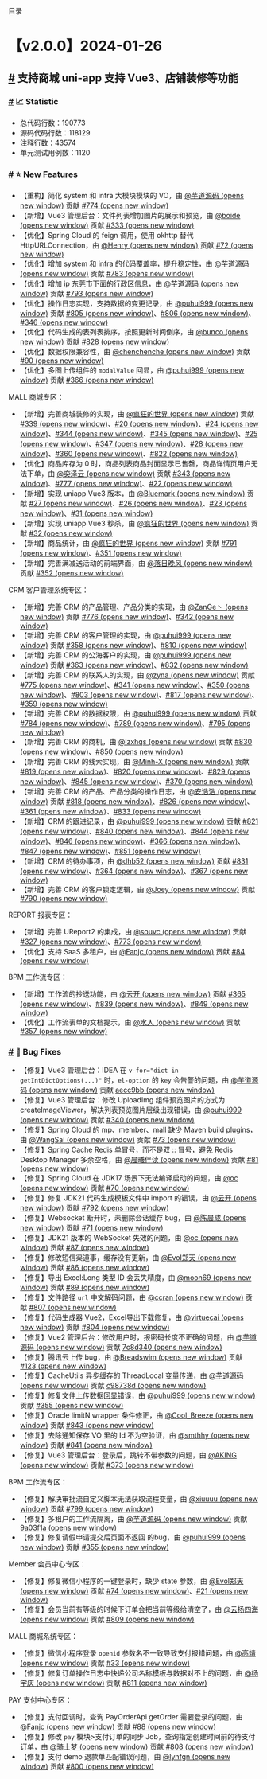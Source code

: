 目录

# 【v2.0.0】2024-01-26

## [#](#支持商城-uni-app-支持-vue3、店铺装修等功能) 支持商城 uni-app 支持 Vue3、店铺装修等功能
### [#](#📈-statistic) 📈 Statistic

*   总代码行数：190773
*   源码代码行数：118129
*   注释行数：43574
*   单元测试用例数：1120

### [#](#⭐-new-features) ⭐ New Features

*   【重构】简化 system 和 infra 大模块模块的 VO，由 [@芋道源码 (opens new window)](https://gitee.com/zhijiantianya) 贡献 [#774 (opens new window)](https://gitee.com/zhijiantianya/ruoyi-vue-pro/pulls/774)
*   【新增】Vue3 管理后台：文件列表增加图片的展示和预览，由 [@boide (opens new window)](https://gitee.com/boide) 贡献 [#333 (opens new window)](https://gitee.com/yudaocode/yudao-ui-admin-vue3/pulls/333/)
*   【优化】Spring Cloud 的 feign 调用，使用 okhttp 替代 HttpURLConnection，由 [@Henry (opens new window)](https://gitee.com/henry_gy) 贡献 [#72 (opens new window)](https://gitee.com/zhijiantianya/yudao-cloud/pulls/72)
*   【优化】增加 system 和 infra 的代码覆盖率，提升稳定性，由 [@芋道源码 (opens new window)](https://gitee.com/zhijiantianya) 贡献 [#783 (opens new window)](https://gitee.com/zhijiantianya/ruoyi-vue-pro/pulls/783)
*   【优化】增加 ip 东莞市下面的行政区信息，由 [@芋道源码 (opens new window)](https://gitee.com/zhijiantianya) 贡献 [#793 (opens new window)](https://gitee.com/zhijiantianya/ruoyi-vue-pro/pulls/793/)
*   【优化】操作日志实现，支持数据的变更记录，由 [@puhui999 (opens new window)](https://gitee.com/puhui999) 贡献 [#805 (opens new window)](https://gitee.com/zhijiantianya/ruoyi-vue-pro/pulls/805/)、[#806 (opens new window)](https://gitee.com/zhijiantianya/ruoyi-vue-pro/pulls/806)、[#346 (opens new window)](https://gitee.com/yudaocode/yudao-ui-admin-vue3/pulls/346/)
*   【优化】代码生成的表列表排序，按照更新时间倒序，由 [@bunco (opens new window)](https://gitee.com/bunco) 贡献 [#828 (opens new window)](https://gitee.com/zhijiantianya/ruoyi-vue-pro/pulls/828/)
*   【优化】数据权限兼容性，由 [@chenchenche (opens new window)](https://gitee.com/chenchenche) 贡献 [#90 (opens new window)](https://gitee.com/zhijiantianya/yudao-cloud/pulls/90/)
*   【优化】多图上传组件的 `modalValue` 回显，由 [@puhui999 (opens new window)](https://gitee.com/puhui999) 贡献 [#366 (opens new window)](https://gitee.com/yudaocode/yudao-ui-admin-vue3/pulls/366/)

MALL 商城专区：

*   【新增】完善商城装修的实现，由 [@疯狂的世界 (opens new window)](https://gitee.com/CrazyWorld) 贡献 [#339 (opens new window)](https://gitee.com/yudaocode/yudao-ui-admin-vue3/pulls/339)、[#20 (opens new window)](https://gitee.com/yudaocode/yudao-mall-uniapp/pulls/20)、[#24 (opens new window)](https://gitee.com/yudaocode/yudao-mall-uniapp/pulls/24/)、[#344 (opens new window)](https://gitee.com/yudaocode/yudao-ui-admin-vue3/pulls/344)、[#345 (opens new window)](https://gitee.com/yudaocode/yudao-ui-admin-vue3/pulls/345/)、[#25 (opens new window)](https://gitee.com/yudaocode/yudao-mall-uniapp/pulls/25/)、[#347 (opens new window)](https://gitee.com/yudaocode/yudao-ui-admin-vue3/pulls/347)、[#28 (opens new window)](https://gitee.com/yudaocode/yudao-mall-uniapp/pulls/28/)、[#360 (opens new window)](https://gitee.com/yudaocode/yudao-ui-admin-vue3/pulls/360/)、[#822 (opens new window)](https://gitee.com/zhijiantianya/ruoyi-vue-pro/pulls/822/)
*   【优化】商品库存为 0 时，商品列表商品封面显示已售罄，商品详情页用户无法下单，由 [@奕泽云 (opens new window)](https://gitee.com/walnutcloud) 贡献 [#343 (opens new window)](https://gitee.com/yudaocode/yudao-ui-admin-vue3/pulls/343/)、[#777 (opens new window)](https://gitee.com/zhijiantianya/ruoyi-vue-pro/pulls/777/)、[#22 (opens new window)](https://gitee.com/yudaocode/yudao-mall-uniapp/pulls/22/)
*   【新增】实现 uniapp Vue3 版本，由 [@Bluemark (opens new window)](https://gitee.com/bluemark) 贡献 [#27 (opens new window)](https://gitee.com/yudaocode/yudao-mall-uniapp/pulls/27)、[#26 (opens new window)](https://gitee.com/yudaocode/yudao-mall-uniapp/pulls/26)、[#23 (opens new window)](https://gitee.com/yudaocode/yudao-mall-uniapp/pulls/23)、[#31 (opens new window)](https://gitee.com/yudaocode/yudao-mall-uniapp/pulls/31/)
*   【新增】实现 uniapp Vue3 秒杀，由 [@疯狂的世界 (opens new window)](https://gitee.com/CrazyWorld) 贡献 [#32 (opens new window)](https://gitee.com/yudaocode/yudao-mall-uniapp/pulls/32/)
*   【新增】商品统计，由 [@疯狂的世界 (opens new window)](https://gitee.com/CrazyWorld) 贡献 [#791 (opens new window)](https://gitee.com/zhijiantianya/ruoyi-vue-pro/pulls/791/)、[#351 (opens new window)](https://gitee.com/yudaocode/yudao-ui-admin-vue3/pulls/351/)
*   【新增】完善满减送活动的前端界面，由 [@落日晚风 (opens new window)](https://gitee.com/sunset-and-evening-breeze) 贡献 [#352 (opens new window)](https://gitee.com/yudaocode/yudao-ui-admin-vue3/pulls/352/)

CRM 客户管理系统专区：

*   【新增】完善 CRM 的产品管理、产品分类的实现，由 [@ZanGe丶 (opens new window)](https://gitee.com/zan_ge) 贡献 [#776 (opens new window)](https://gitee.com/zhijiantianya/ruoyi-vue-pro/pulls/776)、[#342 (opens new window)](https://gitee.com/yudaocode/yudao-ui-admin-vue3/pulls/342)
*   【新增】完善 CRM 的客户管理的实现，由 [@puhui999 (opens new window)](https://gitee.com/puhui999) 贡献 [#358 (opens new window)](https://gitee.com/yudaocode/yudao-ui-admin-vue3/pulls/358)、[#810 (opens new window)](https://gitee.com/zhijiantianya/ruoyi-vue-pro/pulls/810)
*   【新增】完善 CRM 的公海客户的实现，由 [@puhui999 (opens new window)](https://gitee.com/puhui999) 贡献 [#363 (opens new window)](https://gitee.com/yudaocode/yudao-ui-admin-vue3/pulls/363)、[#832 (opens new window)](https://gitee.com/zhijiantianya/ruoyi-vue-pro/pulls/832)
*   【新增】完善 CRM 的联系人的实现，由 [@zyna (opens new window)](https://gitee.com/zyna) 贡献 [#775 (opens new window)](https://gitee.com/zhijiantianya/ruoyi-vue-pro/pulls/775)、[#341 (opens new window)](https://gitee.com/yudaocode/yudao-ui-admin-vue3/pulls/341)、[#350 (opens new window)](https://gitee.com/yudaocode/yudao-ui-admin-vue3/pulls/350)、[#803 (opens new window)](https://gitee.com/zhijiantianya/ruoyi-vue-pro/pulls/803)、[#817 (opens new window)](https://gitee.com/zhijiantianya/ruoyi-vue-pro/pulls/817)、[#359 (opens new window)](https://gitee.com/yudaocode/yudao-ui-admin-vue3/pulls/359/)
*   【新增】完善 CRM 的数据权限，由 [@puhui999 (opens new window)](https://gitee.com/puhui999) 贡献 [#784 (opens new window)](https://gitee.com/zhijiantianya/ruoyi-vue-pro/pulls/784)、[#789 (opens new window)](https://gitee.com/zhijiantianya/ruoyi-vue-pro/pulls/789/)、[#795 (opens new window)](https://gitee.com/zhijiantianya/ruoyi-vue-pro/pulls/795/)
*   【新增】完善 CRM 的商机，由 [@lzxhqs (opens new window)](https://gitee.com/aberizofur) 贡献 [#830 (opens new window)](https://gitee.com/zhijiantianya/ruoyi-vue-pro/pulls/830/)、[#850 (opens new window)](https://gitee.com/zhijiantianya/ruoyi-vue-pro/pulls/850/)
*   【新增】完善 CRM 的线索实现，由 [@Minh-X (opens new window)](https://gitee.com/Minh-X) 贡献 [#819 (opens new window)](https://gitee.com/zhijiantianya/ruoyi-vue-pro/pulls/819/)、[#820 (opens new window)](https://gitee.com/zhijiantianya/ruoyi-vue-pro/pulls/820)、[#829 (opens new window)](https://gitee.com/zhijiantianya/ruoyi-vue-pro/pulls/829)、[#845 (opens new window)](https://gitee.com/zhijiantianya/ruoyi-vue-pro/pulls/845)、[#370 (opens new window)](https://gitee.com/yudaocode/yudao-ui-admin-vue3/pulls/370/)
*   【新增】完善 CRM 的产品、产品分类的操作日志，由 [@安浩浩 (opens new window)](https://gitee.com/anhaohao) 贡献 [#818 (opens new window)](https://gitee.com/zhijiantianya/ruoyi-vue-pro/pulls/818)、[#826 (opens new window)](https://gitee.com/zhijiantianya/ruoyi-vue-pro/pulls/826)、[#361 (opens new window)](https://gitee.com/yudaocode/yudao-ui-admin-vue3/pulls/361/)、[#833 (opens new window)](https://gitee.com/zhijiantianya/ruoyi-vue-pro/pulls/833/)
*   【新增】CRM 的跟进记录，由 [@puhui999 (opens new window)](https://gitee.com/puhui999) 贡献 [#821 (opens new window)](https://gitee.com/zhijiantianya/ruoyi-vue-pro/pulls/821)、[#840 (opens new window)](https://gitee.com/zhijiantianya/ruoyi-vue-pro/pulls/840)、[#844 (opens new window)](https://gitee.com/zhijiantianya/ruoyi-vue-pro/pulls/844)、[#846 (opens new window)](https://gitee.com/zhijiantianya/ruoyi-vue-pro/pulls/846)、[#366 (opens new window)](https://gitee.com/yudaocode/yudao-ui-admin-vue3/pulls/366/)、[#847 (opens new window)](https://gitee.com/zhijiantianya/ruoyi-vue-pro/pulls/847)、[#851 (opens new window)](https://gitee.com/zhijiantianya/ruoyi-vue-pro/pulls/851)
*   【新增】CRM 的待办事项，由 [@dhb52 (opens new window)](https://gitee.com/dhb52) 贡献 [#831 (opens new window)](https://gitee.com/zhijiantianya/ruoyi-vue-pro/pulls/831)、[#364 (opens new window)](https://gitee.com/yudaocode/yudao-ui-admin-vue3/pulls/364/)、[#367 (opens new window)](https://gitee.com/yudaocode/yudao-ui-admin-vue3/pulls/367)
*   【新增】完善 CRM 的客户锁定逻辑，由 [@Joey (opens new window)](https://gitee.com/zh8790) 贡献 [#790 (opens new window)](https://gitee.com/zhijiantianya/ruoyi-vue-pro/pulls/790)

REPORT 报表专区：

*   【新增】完善 UReport2 的集成，由 [@souvc (opens new window)](https://gitee.com/souvc) 贡献 [#327 (opens new window)](https://gitee.com/yudaocode/yudao-ui-admin-vue3/pulls/327)、[#773 (opens new window)](https://gitee.com/zhijiantianya/ruoyi-vue-pro/pulls/773)
*   【优化】支持 SaaS 多租户，由 [@Fanjc (opens new window)](https://gitee.com/271366833) 贡献 [#84 (opens new window)](https://gitee.com/zhijiantianya/ruoyi-vue-pro/pulls/84)

BPM 工作流专区：

*   【新增】工作流的抄送功能，由 [@云开 (opens new window)](https://gitee.com/KyleLuo) 贡献 [#365 (opens new window)](https://gitee.com/yudaocode/yudao-ui-admin-vue3/pulls/365/)、[#839 (opens new window)](https://gitee.com/zhijiantianya/ruoyi-vue-pro/pulls/839)、[#849 (opens new window)](https://gitee.com/zhijiantianya/ruoyi-vue-pro/pulls/849)
*   【优化】工作流表单的文档提示，由 [@水人 (opens new window)](https://gitee.com/gao1gao) 贡献 [#357 (opens new window)](https://gitee.com/yudaocode/yudao-ui-admin-vue3/pulls/357/)

### [#](#🐞-bug-fixes) 🐞 Bug Fixes

*   【修复】Vue3 管理后台：IDEA 在 `v-for="dict in getIntDictOptions(...)"` 时，`el-option` 的 `key` 会告警的问题，由 [@芋道源码 (opens new window)](https://gitee.com/zhijiantianya) 贡献 [aecc9bb (opens new window)](https://gitee.com/yudaocode/yudao-ui-admin-vue3/commit/aecc9bb8cb2e564d9a7dc0a5be0c5cb31a16e66b)
*   【修复】Vue3 管理后台：修改 UploadImg 组件预览图片的方式为 createImageViewer，解决列表预览图片层级出现错误，由 [@puhui999 (opens new window)](https://gitee.com/puhui999) 贡献 [#340 (opens new window)](https://gitee.com/yudaocode/yudao-ui-admin-vue3/pulls/340/)
*   【修复】Spring Cloud 的 mp、member、mall 缺少 Maven build plugins，由 [@WangSai (opens new window)](https://gitee.com/Mr_WangSai) 贡献 [#73 (opens new window)](https://gitee.com/zhijiantianya/yudao-cloud/pulls/73/)
*   【修复】Spring Cache Redis 单冒号，而不是双 :: 冒号，避免 Redis Desktop Manager 多余空格，由 [@晨曦伴读 (opens new window)](https://gitee.com/morning-reading) 贡献 [#81 (opens new window)](https://gitee.com/zhijiantianya/yudao-cloud/pulls/81)
*   【修复】Spring Cloud 在 JDK17 场景下无法编译启动的问题，由 [@oc (opens new window)](https://gitee.com/ocoooo) 贡献 [#70 (opens new window)](https://gitee.com/zhijiantianya/yudao-cloud/pulls/70/)
*   【修复】修复 JDK21 代码生成模板文件中 import 的错误，由 [@云开 (opens new window)](https://gitee.com/KyleLuo) 贡献 [#792 (opens new window)](https://gitee.com/zhijiantianya/ruoyi-vue-pro/pulls/792/)
*   【修复】Websocket 断开时，未删除会话缓存 bug，由 [@陈晨成 (opens new window)](https://gitee.com/chenchenche) 贡献 [#71 (opens new window)](https://gitee.com/zhijiantianya/yudao-cloud/pulls/71)
*   【修复】JDK21 版本的 WebSocket 失效的问题，由 [@oc (opens new window)](https://gitee.com/ocoooo) 贡献 [#87 (opens new window)](https://gitee.com/zhijiantianya/yudao-cloud/pulls/87/)
*   【修复】修改短信渠道事，缓存没有更新，由 [@Evol郑天 (opens new window)](https://gitee.com/jpevol) 贡献 [#86 (opens new window)](https://gitee.com/zhijiantianya/yudao-cloud/pulls/86/)
*   【修复】导出 Excel:Long 类型 ID 会丢失精度，由 [@moon69 (opens new window)](https://gitee.com/moon69) 贡献 [#89 (opens new window)](https://gitee.com/zhijiantianya/yudao-cloud/pulls/89)
*   【修复】文件路径 `url` 中文解码问题，由 [@ccran (opens new window)](https://gitee.com/ccran) 贡献 [#807 (opens new window)](https://gitee.com/zhijiantianya/ruoyi-vue-pro/pulls/807)
*   【修复】代码生成器 Vue2，Excel导出下载修复，由 [@virtuecai (opens new window)](https://gitee.com/virtuecai) 贡献 [#804 (opens new window)](https://gitee.com/zhijiantianya/ruoyi-vue-pro/pulls/804/)
*   【修复】Vue2 管理后台：修改用户时，报密码长度不正确的问题，由 [@芋道源码 (opens new window)](https://gitee.com/zhijiantianya) 贡献 [7c8d340 (opens new window)](https://gitee.com/yudaocode/yudao-ui-admin-vue2/commit/7c8d34022cf52209c07208999d94434a98e45f89)
*   【修复】腾讯云上传 bug，由 [@Breadswim (opens new window)](https://github.com/Breadswim) 贡献 [#123 (opens new window)](https://github.com/YunaiV/yudao-cloud/pull/123)
*   【修复】CacheUtils 异步缓存的 ThreadLocal 变量传递，由 [@芋道源码 (opens new window)](https://gitee.com/zhijiantianya) 贡献 [c98738d (opens new window)](https://gitee.com/zhijiantianya/yudao-cloud/commit/c98738d405789aa40d26dfb19eda566c0c64a819)
*   【修复】修复文件上传数据回显错误，由 [@puhui999 (opens new window)](https://gitee.com/puhui999) 贡献 [#355 (opens new window)](https://gitee.com/yudaocode/yudao-ui-admin-vue3/pulls/355/)
*   【修复】Oracle limitN wrapper 条件修正，由 [@Cool\_Breeze (opens new window)](https://gitee.com/xiaokuna) 贡献 [#843 (opens new window)](https://gitee.com/zhijiantianya/ruoyi-vue-pro/pulls/843)
*   【修复】去除通知保存 VO 里的 Id 不为空验证，由 [@smthhy (opens new window)](https://gitee.com/smthhy) 贡献 [#841 (opens new window)](https://gitee.com/zhijiantianya/ruoyi-vue-pro/pulls/841/)
*   【修复】Vue3 管理后台：登录后，跳转不带参数的问题，由 [@AKING (opens new window)](https://gitee.com/AKING1) 贡献 [#373 (opens new window)](https://gitee.com/yudaocode/yudao-ui-admin-vue3/pulls/373/)

BPM 工作流专区：

*   【修复】解决审批流自定义脚本无法获取流程变量，由 [@xiuuuu (opens new window)](https://gitee.com/xiuuuu) 贡献 [#799 (opens new window)](https://gitee.com/zhijiantianya/ruoyi-vue-pro/pulls/799)
*   【修复】多租户的工作流隔离，由 [@芋道源码 (opens new window)](https://gitee.com/zhijiantianya) 贡献 [9a03f1a (opens new window)](https://gitee.com/zhijiantianya/ruoyi-vue-pro/commit/9a03f1a7966abac5828583986ce3849068be938a)
*   【修复】修复请假申请提交后页面不返回 的bug，由 [@puhui999 (opens new window)](https://gitee.com/puhui999) 贡献 [#355 (opens new window)](https://gitee.com/yudaocode/yudao-ui-admin-vue3/pulls/355/)

Member 会员中心专区：

*   【修复】修复微信小程序的一键登录时，缺少 state 参数，由 [@Evol郑天 (opens new window)](https://gitee.com/jpevol) 贡献 [#74 (opens new window)](https://gitee.com/zhijiantianya/yudao-cloud/pulls/74/)、[#21 (opens new window)](https://gitee.com/yudaocode/yudao-mall-uniapp/pulls/21/)
*   【修复】会员当前有等级的时候下订单会把当前等级给清空了，由 [@云扬四海 (opens new window)](https://gitee.com/yunlongn) 贡献 [#809 (opens new window)](https://gitee.com/zhijiantianya/ruoyi-vue-pro/pulls/809/)

MALL 商城系统专区：

*   【修复】微信小程序登录 `openid` 参数名不一致导致支付报错问题，由 [@高靖 (opens new window)](https://gitee.com/gaojing666) 贡献 [#33 (opens new window)](https://gitee.com/yudaocode/yudao-mall-uniapp/pulls/33)
*   【修复】修复订单操作日志中快递公司名称模板与数据对不上的问题，由 [@杨宇庆 (opens new window)](https://gitee.com/RainbowYYQ) 贡献 [#811 (opens new window)](https://gitee.com/zhijiantianya/ruoyi-vue-pro/pulls/811/)

PAY 支付中心专区：

*   【修复】支付回调时，查询 PayOrderApi getOrder 需要登录的问题，由 [@Fanjc (opens new window)](https://gitee.com/271366833) 贡献 [#88 (opens new window)](https://gitee.com/zhijiantianya/yudao-cloud/pulls/88)
*   【修复】修改 `pay` 模块>支付订单的同步 Job，查询指定创建时间前的待支付订单，由 [@骑士梦 (opens new window)](https://gitee.com/qs-home) 贡献 [#808 (opens new window)](https://gitee.com/zhijiantianya/ruoyi-vue-pro/pulls/808/)
*   【修复】支付 demo 退款单匹配错误问题，由 [@lynfgn (opens new window)](https://gitee.com/nevermorepis) 贡献 [#800 (opens new window)](https://gitee.com/zhijiantianya/ruoyi-vue-pro/pulls/800/)